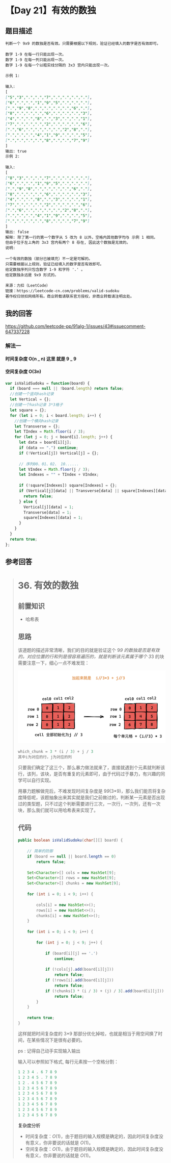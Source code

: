 # 【Day 21】有效的数独

## 题目描述

```markdown
判断一个 9x9 的数独是否有效。只需要根据以下规则，验证已经填入的数字是否有效即可。

数字 1-9 在每一行只能出现一次。
数字 1-9 在每一列只能出现一次。
数字 1-9 在每一个以粗实线分隔的 3x3 宫内只能出现一次。

示例 1:

输入:
[
["5","3",".",".","7",".",".",".","."],
["6",".",".","1","9","5",".",".","."],
[".","9","8",".",".",".",".","6","."],
["8",".",".",".","6",".",".",".","3"],
["4",".",".","8",".","3",".",".","1"],
["7",".",".",".","2",".",".",".","6"],
[".","6",".",".",".",".","2","8","."],
[".",".",".","4","1","9",".",".","5"],
[".",".",".",".","8",".",".","7","9"]
]
输出: true
示例 2:

输入:
[
["8","3",".",".","7",".",".",".","."],
["6",".",".","1","9","5",".",".","."],
[".","9","8",".",".",".",".","6","."],
["8",".",".",".","6",".",".",".","3"],
["4",".",".","8",".","3",".",".","1"],
["7",".",".",".","2",".",".",".","6"],
[".","6",".",".",".",".","2","8","."],
[".",".",".","4","1","9",".",".","5"],
[".",".",".",".","8",".",".","7","9"]
]
输出: false
解释: 除了第一行的第一个数字从 5 改为 8 以外，空格内其他数字均与 示例 1 相同。
但由于位于左上角的 3x3 宫内有两个 8 存在, 因此这个数独是无效的。
说明:

一个有效的数独（部分已被填充）不一定是可解的。
只需要根据以上规则，验证已经填入的数字是否有效即可。
给定数独序列只包含数字 1-9 和字符 '.' 。
给定数独永远是 9x9 形式的。

来源：力扣（LeetCode）
链接：https://leetcode-cn.com/problems/valid-sudoku
著作权归领扣网络所有。商业转载请联系官方授权，非商业转载请注明出处。
```

## 我的回答

https://github.com/leetcode-pp/91alg-1/issues/43#issuecomment-647337228

### 解法一

#### 时间复杂度 O(n _ n) 这里 就是 9 _ 9

#### 空间复杂度 O(3n)

```JavaScript
var isValidSudoku = function(board) {
  if (board === null || !board.length) return false;
  //创建一个竖向hash记录
  let Vertical = {};
  //创建一个hash记录 3*3格子
  let square = {};
  for (let i = 0; i < board.length; i++) {
    //创建一个横向hash记录
    let Transverse = {};
    let TIndex = Math.floor(i / 3);
    for (let j = 0; j < board[i].length; j++) {
      let data = board[i][j];
      if (data == ".") continue;
      if (!Vertical[j]) Vertical[j] = {};

      // 序列00、01、02、 10......
      let VIndex = Math.floor(j / 3);
      let Indexes = "" + TIndex + VIndex;

      if (!square[Indexes]) square[Indexes] = {};
      if (Vertical[j][data] || Transverse[data] || square[Indexes][data]) {
        return false;
      } else {
        Vertical[j][data] = 1;
        Transverse[data] = 1;
        square[Indexes][data] = 1;
      }
    }
  }
  return true;
};
```

## 参考回答

> # 36. 有效的数独
>
> ## 前置知识
>
> - 哈希表
>
> ## 思路
>
> 该道题的描述非常清晰，我们的目的就是验证这个 9*9 的数独是否是有效的。对应位置的行和列是很容易遍历的，就是判断该元素属于哪个 3*3 的块需要注意一下，细心一点不难发现：
>
> ![image](./images/85226284-51e6b180-b409-11ea-946f-4722142fe5e4.png)
>
> ```java
> which_chunk = 3 * (i / 3) + j / 3
> 其中i为对应的行，j为对应的列
> ```
>
> 只要我们确定了这三个，那么暴力做法就来了，直接就遇到个元素就判断该行，该列，该块，是否有重复的元素即可，由于代码过于暴力，有兴趣的同学可以自行实现。
>
> 用暴力题解做完后，不难发现时间复杂度是 9*9*(3\*9)，那么我们能否将复杂度降低呢，该题抽象出来其实就是我们之前做过的，判断某一元素是否出现过的类型题，只不过这个判断需要进行三次，一次行，一次列，还有一次块，那么我们就可以用哈希表来实现了。
>
> ## 代码
>
> ```java
> public boolean isValidSudoku(char[][] board) {
>
>     // 简单的防御
>     if (board == null || board.length == 0)
>         return false;
>
>     Set<Character>[] cols = new HashSet[9];
>     Set<Character>[] rows = new HashSet[9];
>     Set<Character>[] chunks = new HashSet[9];
>
>     for (int i = 0; i < 9; i++) {
>
>         cols[i] = new HashSet<>();
>         rows[i] = new HashSet<>();
>         chunks[i] = new HashSet<>();
>     }
>
>     for (int i = 0; i < 9; i++) {
>
>         for (int j = 0; j < 9; j++) {
>
>             if (board[i][j] == '.')
>                 continue;
>
>             if (!cols[j].add(board[i][j]))
>                 return false;
>             if (!rows[i].add(board[i][j]))
>                 return false;
>             if (!chunks[3 * (i / 3) + (j) / 3].add(board[i][j]))
>                 return false;
>         }
>     }
>
>     return true;
> }
> ```
>
> 这样就把时间复杂度的 3\*9 那部分优化掉啦，也就是相当于用空间换了时间，在某些情况下是很有必要的。
>
> ps : 记得自己动手实现输入输出
>
> 输入可以参照如下格式, 每行元素按一个空格分割：
>
> ```java
> 1 2 3 4 . 6 7 8 9
> 1 2 3 4 5 . 7 8 9
> 1 2 . 4 5 6 7 8 9
> 1 2 3 4 5 6 7 8 9
> 1 2 3 4 5 6 7 8 9
> 1 2 3 4 5 6 7 8 9
> 1 2 3 4 5 6 7 8 9
> 1 2 3 4 5 6 7 8 9
> 1 2 3 4 5 6 7 8 9
> ```
>
> **复杂度分析**
>
> - 时间复杂度：$O(1)$，由于题目的输入规模是确定的，因此时间复杂度没有意义，你非要说的话就是 $O(1)$。
> - 空间复杂度：$O(1)$，由于题目的输入规模是确定的，因此时间复杂度没有意义，你非要说的话就是 $O(1)$。
